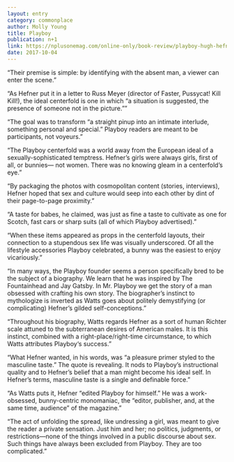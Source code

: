 ```yaml
---
layout: entry
category: commonplace
author: Molly Young
title: Playboy
publication: n+1
link: https://nplusonemag.com/online-only/book-review/playboy-hugh-hefner-story/
date: 2017-10-04
---
```


“Their premise is simple: by identifying with the absent man, a viewer can enter the scene.”

“As Hefner put it in a letter to Russ Meyer (director of Faster, Pussycat! Kill Kill!), the ideal centerfold is one in which “a situation is suggested, the presence of someone not in the picture.””

“The goal was to transform “a straight pinup into an intimate interlude, something personal and special.” Playboy readers are meant to be participants, not voyeurs.”

“The Playboy centerfold was a world away from the European ideal of a sexually-sophisticated temptress. Hefner’s girls were always girls, first of all, or bunnies— not women. There was no knowing gleam in a centerfold’s eye.”

“By packaging the photos with cosmopolitan content (stories, interviews), Hefner hoped that sex and culture would seep into each other by dint of their page-to-page proximity.”

“A taste for babes, he claimed, was just as fine a taste to cultivate as one for Scotch, fast cars or sharp suits (all of which Playboy advertised).”

“When these items appeared as props in the centerfold layouts, their connection to a stupendous sex life was visually underscored. Of all the lifestyle accessories Playboy celebrated, a bunny was the easiest to enjoy vicariously.”

“In many ways, the Playboy founder seems a person specifically bred to be the subject of a biography. We learn that he was inspired by The Fountainhead and Jay Gatsby. In Mr. Playboy we get the story of a man obsessed with crafting his own story. The biographer’s instinct to mythologize is inverted as Watts goes about politely demystifying (or complicating) Hefner’s gilded self-conceptions.”

“Throughout his biography, Watts regards Hefner as a sort of human Richter scale attuned to the subterranean desires of American males. It is this instinct, combined with a right-place/right-time circumstance, to which Watts attributes Playboy‘s success.”

“What Hefner wanted, in his words, was “a pleasure primer styled to the masculine taste.” The quote is revealing. It nods to Playboy’s instructional quality and to Hefner’s belief that a man might become his ideal self. In Hefner’s terms, masculine taste is a single and definable force.”

“As Watts puts it, Hefner “edited Playboy for himself.” He was a work-obsessed, bunny-centric monomaniac, the “editor, publisher, and, at the same time, audience” of the magazine.”

“The act of unfolding the spread, like undressing a girl, was meant to give the reader a private sensation. Just him and her; no politics, judgments, or restrictions—none of the things involved in a public discourse about sex. Such things have always been excluded from Playboy. They are too complicated.”

